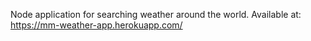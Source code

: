Node application for searching weather around the world. Available at: https://mm-weather-app.herokuapp.com/